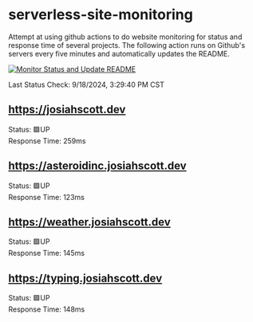 # serverless-site-monitoring
Attempt at using github actions to do website monitoring for status and response time of several projects. The following action runs on Github's servers every five minutes and automatically updates the README.  

[![Monitor Status and Update README](https://github.com/JosiahSco/serverless-site-monitoring/actions/workflows/monitor.yaml/badge.svg)](https://github.com/JosiahSco/serverless-site-monitoring/actions/workflows/monitor.yaml)

Last Status Check: 9/18/2024, 3:29:40 PM CST

## https://josiahscott.dev
Status: 🟩UP  
Response Time: 259ms

## https://asteroidinc.josiahscott.dev
Status: 🟩UP  
Response Time: 123ms

## https://weather.josiahscott.dev
Status: 🟩UP  
Response Time: 145ms

## https://typing.josiahscott.dev
Status: 🟩UP  
Response Time: 148ms

